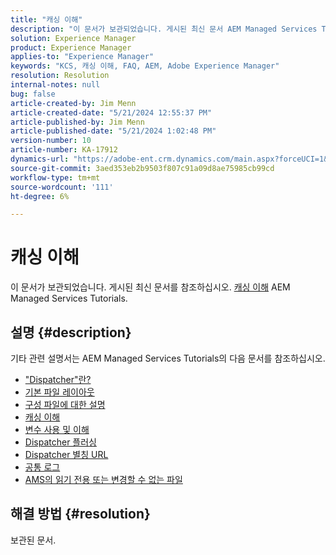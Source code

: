 ```yaml
---
title: "캐싱 이해"
description: "이 문서가 보관되었습니다. 게시된 최신 문서 AEM Managed Services Tutorials의 캐싱 이해 를 참조하십시오."
solution: Experience Manager
product: Experience Manager
applies-to: "Experience Manager"
keywords: "KCS, 캐싱 이해, FAQ, AEM, Adobe Experience Manager"
resolution: Resolution
internal-notes: null
bug: false
article-created-by: Jim Menn
article-created-date: "5/21/2024 12:55:37 PM"
article-published-by: Jim Menn
article-published-date: "5/21/2024 1:02:48 PM"
version-number: 10
article-number: KA-17912
dynamics-url: "https://adobe-ent.crm.dynamics.com/main.aspx?forceUCI=1&pagetype=entityrecord&etn=knowledgearticle&id=bbf9b468-7117-ef11-9f8a-6045bd006268"
source-git-commit: 3aed353eb2b9503f807c91a09d8ae75985cb99cd
workflow-type: tm+mt
source-wordcount: '111'
ht-degree: 6%

---
```


# 캐싱 이해


이 문서가 보관되었습니다. 게시된 최신 문서를 참조하십시오. [캐싱 이해](https://experienceleague.adobe.com/docs/experience-manager-learn/ams/dispatcher/understanding-cache.html) AEM Managed Services Tutorials.

## 설명 {#description}


기타 관련 설명서는 AEM Managed Services Tutorials의 다음 문서를 참조하십시오.

- [&quot;Dispatcher&quot;란?](https://experienceleague.adobe.com/docs/experience-manager-learn/ams/dispatcher/what-is-the-dispatcher.html)
- [기본 파일 레이아웃](https://experienceleague.adobe.com/docs/experience-manager-learn/ams/dispatcher/basic-file-layout.html?lang=en)
- [구성 파일에 대한 설명](https://experienceleague.adobe.com/docs/experience-manager-learn/ams/dispatcher/explanation-config-files.html)
- [캐싱 이해](https://experienceleague.adobe.com/docs/experience-manager-learn/ams/dispatcher/understanding-cache.html)
- [변수 사용 및 이해](https://experienceleague.adobe.com/docs/experience-manager-learn/ams/dispatcher/variables.html)
- [Dispatcher 플러싱](https://experienceleague.adobe.com/docs/experience-manager-learn/ams/dispatcher/disp-flushing.html)
- [Dispatcher 별칭 URL](https://experienceleague.adobe.com/docs/experience-manager-learn/ams/dispatcher/disp-vanity-url.html)
- [공통 로그](https://experienceleague.adobe.com/docs/experience-manager-learn/ams/dispatcher/common-logs.html)
- [AMS의 읽기 전용 또는 변경할 수 없는 파일](https://experienceleague.adobe.com/docs/experience-manager-learn/ams/dispatcher/immutable-files.html)



## 해결 방법 {#resolution}


보관된 문서.
